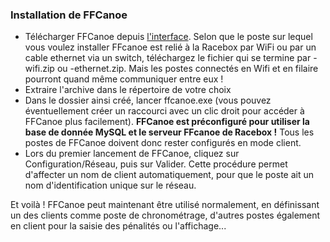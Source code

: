 ### Installation de FFCanoe

- Télécharger FFCanoe depuis [l'interface](./interface.md). Selon que le poste sur lequel vous voulez installer FFcanoe est relié à la Racebox par WiFi ou par un cable ethernet via un switch, téléchargez le fichier qui se termine par -wifi.zip ou -ethernet.zip. Mais les postes connectés en Wifi et en filaire pourront quand même communiquer entre eux !
- Extraire l'archive dans le répertoire de votre choix
- Dans le dossier ainsi créé, lancer ffcanoe.exe (vous pouvez éventuellement créer un raccourci avec un clic droit pour accéder à FFCanoe plus facilement). **FFCanoe est préconfiguré pour utiliser la base de donnée MySQL et le serveur FFcanoe de Racebox !** Tous les postes de FFCanoe doivent donc rester configurés en mode client.
- Lors du premier lancement de FFCanoe, cliquez sur Configuration/Réseau, puis sur Valider. Cette procédure permet d'affecter un nom de client automatiquement, pour que le poste ait un nom d'identification unique sur le réseau.

Et voilà ! FFCanoe peut maintenant être utilisé normalement, en définissant un des clients comme poste de chronométrage, d'autres postes également en client pour la saisie des pénalités ou l'affichage...
